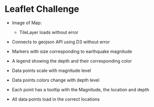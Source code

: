 <h1>Leaflet Challenge</h1>

- Image of Map:

  

  - TileLayer loads without error

- Connects to geojson API using D3 without error

-  Markers with size corresponding to earthquake magnitude

- A legend showing the depth and their corresponding color

- Data points scale with magnitude level

- Data points colors change with depth level

- Each point has a tooltip with the Magnitude, the location and depth

- All data points load in the correct locations
